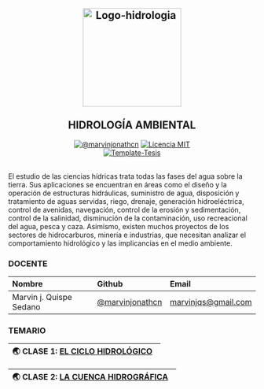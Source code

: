 <h2 align="center">
  <a href="https://marvinjonathcn.github.io/hidrologia_ambiental/slides/00_Presentacion/00_Presentacion.html" title="Hidrologia-ambiental">
    <img alt="Logo-hidrologia" src="https://i.ibb.co/XWSwLZ4/Imagen1.png" width="200px" height="200px" />
  </a>
  <br /><br />
  HIDROLOGÍA AMBIENTAL </h2>

<div align="center"><a href="https://www.linkedin.com/in/marvinjqs/"><img alt="@marvinjonathcn" 
src="https://img.shields.io/badge/Autor-Marvin%20J.%20Quispe-lightgrey" /></a>
<a href="https://opensource.org/licenses/MIT/"><img alt="Licencia MIT" 
src="https://img.shields.io/github/license/marvinjonathcn/curso_arcgis_basico?label=License" />
</a>  
<br><a href="https://github.com/Template-Latex/Template-Tesis/"><img alt="Template-Tesis" src="https://latex.ppizarror.com/res/badges/tesis.svg" /></a>

</div><br />

El estudio de las ciencias hídricas trata todas las fases del agua sobre la tierra. Sus aplicaciones se encuentran en áreas como el diseño y la operación de estructuras hidráulicas, suministro de agua, disposición y tratamiento de aguas servidas, riego, drenaje, generación hidroeléctrica, control de avenidas, navegación, control de la erosión y sedimentación, control de la salinidad, disminución de la contaminación, uso recreacional del agua, pesca y caza. Asimismo, existen muchos proyectos de los sectores de hidrocarburos, minería e industrias, que necesitan analizar el comportamiento hidrológico y las implicancias en el medio ambiente.

### DOCENTE

| Nombre                  | Github        |  Email         |
|:--------------------    |:--------------| :--------------|
| Marvin j. Quispe Sedano | [@marvinjonathcn](https://github.com/marvinjonathcn)| marvinjqs@gmail.com |


### TEMARIO

| 🌏 CLASE 1: [EL CICLO HIDROLÓGICO](https://marvinjonathcn.github.io/hidrologia_ambiental/slides/01_Ciclo_hidrologico/01_Ciclo_hidrologico.html)  &nbsp;  |
|:---------------------------------------------------------------|

| 🌏 CLASE 2: [LA CUENCA HIDROGRÁFICA](https://marvinjonathcn.github.io/hidrologia_ambiental/slides/02_Cuenca_hidrografica/02_Cuenca_hidrografica.html)  &nbsp;  |
|:---------------------------------------------------------------|
